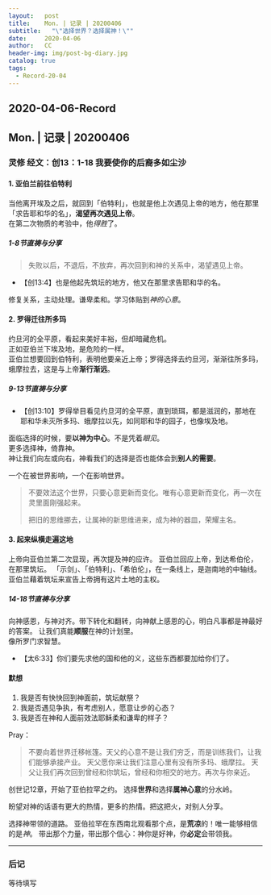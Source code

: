 ```yaml
---
layout:   post
title:    Mon. | 记录 | 20200406
subtitle:   "\"选择世界？选择属神！\""
date:     2020-04-06
author:   CC
header-img: img/post-bg-diary.jpg
catalog: true
tags:
  - Record-20-04
---
```


## 2020-04-06-Record

## Mon. | 记录 | 20200406

### 灵修 经文：创13：1-18 我要使你的后裔多如尘沙

#### 1. 亚伯兰前往伯特利

当他离开埃及之后，就回到「伯特利」，也就是他上次遇见上帝的地方，他在那里「求告耶和华的名」，**渴望再次遇见上帝**。  
在第二次物质的考验中，他*得胜*了。

##### 1-8节直祷与分享

> 失败以后，不退后，不放弃，再次回到和神的关系中，渴望遇见上帝。

- 【创13:4】也是他起先筑坛的地方，他又在那里求告耶和华的名。

修复关系，主动处理。谦卑柔和。学习体贴到*神的心意*。

#### 2. 罗得迁往所多玛

约旦河的全平原，看起来美好丰裕，但却暗藏危机。  
正如亚伯兰下埃及地，是危险的一样。  
亚伯兰想要回到伯特利，表明他要亲近上帝；罗得选择去约旦河，渐渐往所多玛，蛾摩拉去，这是与上帝**渐行渐远**。

##### 9-13节直祷与分享

- 【创13:10】罗得举目看见约旦河的全平原，直到琐珥，都是滋润的，那地在耶和华未灭所多玛、蛾摩拉以先，如同耶和华的园子，也像埃及地。

面临选择的时候，要**以神为中心**。不是凭着*眼见*。  
更多选择神，倚靠神。  
神让我们向左或向右，神看我们的选择是否也能体会到**别人的需要**。  

一个在被世界影响，一个在影响世界。

> 不要效法这个世界，只要心意更新而变化。唯有心意更新而变化，再一次在灵里面刚强起来。
>
> 把旧的思维挪去，让属神的新思维进来，成为神的器皿，荣耀主名。

#### 3. 起来纵横走遍这地

上帝向亚伯兰第二次显现，再次提及神的应许。
亚伯兰回应上帝，到达希伯伦，在那里筑坛。
「示剑」、「伯特利」、「希伯伦」，在一条线上，是迦南地的中轴线。  
亚伯兰藉着筑坛来宣告上帝拥有这片土地的主权。

##### 14-18节直祷与分享

向神感恩，与神对齐。带下转化和翻转，向神献上感恩的心，明白凡事都是神最好的答案。
让我们真能**顺服**在神的计划里。  
像所罗门求智慧。  

- 【太6:33】你们要先求他的国和他的义，这些东西都要加给你们了。

#### 默想

1. 我是否有快快回到神面前，筑坛献祭？
2. 我是否遇见争执，有考虑别人，愿意让步的心态？
3. 我是否在神和人面前效法耶稣柔和谦卑的样子？

Pray：

> 不要向着世界迁移帐篷。天父的心意不是让我们穷乏，而是训练我们，让我们能够承接产业。
> 天父愿你来让我们注意心里有没有所多玛、蛾摩拉。
> 天父让我们再次回到曾经和你筑坛，曾经和你相交的地方。再次与你亲近。

创世记12章，开始了亚伯拉罕之约。
选择**世界**和选择**属神心意**的分水岭。

盼望对神的话语有更大的热情，更多的热情。把这把火，对别人分享。

选择神带领的道路。
亚伯拉罕在东西南北观看那个点，是**荒凉**的！唯一能够相信的是*神*。
带出那个力量，带出那个信心：神你是好神，你**必定**会带领我。

----

### 后记

等待填写
